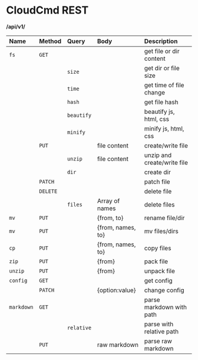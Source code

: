CloudCmd REST
=============
**/api/v1/**

|Name         |Method   |Query          |Body               |Description                    |
|:------------|:--------|:--------------|:------------------|:------------------------------|
|`fs`         |`GET`    |               |                   |get file or dir content        |
|             |         |`size`         |                   |get dir or file size           |
|             |         |`time`         |                   |get time of file change        |
|             |         |`hash`         |                   |get file hash                  |
|             |         |`beautify`     |                   |beautify js, html, css         |
|             |         |`minify`       |                   |minify js, html, css           |
|             |`PUT`    |               |file content       |create/write file              |
|             |         | `unzip`       |file content       |unzip and create/write file    |
|             |         | `dir`         |                   |create dir                     |
|             |`PATCH`  |               |                   |patch file                     |
|             |`DELETE` |               |                   |delete file                    |
|             |         |`files`        |Array of names     |delete files                   |
|`mv`         |`PUT`    |               |{from, to}         |rename file/dir                |
|`mv`         |`PUT`    |               |{from, names, to}  |mv files/dirs                  |
|`cp`         |`PUT`    |               |{from, names, to}  |copy files                     |
|`zip`        |`PUT`    |               |{from}             |pack file                      |
|`unzip`      |`PUT`    |               |{from}             |unpack file                    |
|`config`     |`GET`    |               |                   |get config                     |
|             |`PATCH`  |               |{option:value}     |change config                  |
|`markdown`   |`GET`    |               |                   |parse markdown with path       |
|             |         |`relative`     |                   |parse with relative path       |
|             |`PUT`    |               |raw markdown       |parse raw markdown             |

